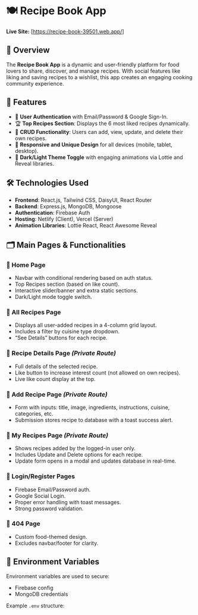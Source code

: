 # 🍽️ Recipe Book App

**Live Site:** [https://recipe-book-39501.web.app/]

## 🌟 Overview

The **Recipe Book App** is a dynamic and user-friendly platform for food lovers to share, discover, and manage recipes. With social features like liking and saving recipes to a wishlist, this app creates an engaging cooking community experience.

## 🚀 Features

- 🔐 **User Authentication** with Email/Password & Google Sign-In.
- 🏆 **Top Recipes Section**: Displays the 6 most liked recipes dynamically.
- 🍲 **CRUD Functionality**: Users can add, view, update, and delete their own recipes.
- 🎨 **Responsive and Unique Design** for all devices (mobile, tablet, desktop).
- 🌙 **Dark/Light Theme Toggle** with engaging animations via Lottie and Reveal libraries.

## 🛠️ Technologies Used

- **Frontend**: React.js, Tailwind CSS, DaisyUI, React Router
- **Backend**: Express.js, MongoDB, Mongoose
- **Authentication**: Firebase Auth
- **Hosting**: Netlify (Client), Vercel (Server)
- **Animation Libraries**: Lottie React, React Awesome Reveal

## 🗂️ Main Pages & Functionalities

### 🔹 Home Page
- Navbar with conditional rendering based on auth status.
- Top Recipes section (based on like count).
- Interactive slider/banner and extra static sections.
- Dark/Light mode toggle switch.

### 🔹 All Recipes Page
- Displays all user-added recipes in a 4-column grid layout.
- Includes a filter by cuisine type dropdown.
- “See Details” buttons for each recipe.

### 🔹 Recipe Details Page *(Private Route)*
- Full details of the selected recipe.
- Like button to increase interest count (not allowed on own recipes).
- Live like count display at the top.

### 🔹 Add Recipe Page *(Private Route)*
- Form with inputs: title, image, ingredients, instructions, cuisine, categories, etc.
- Submission stores recipe to database with a toast success alert.

### 🔹 My Recipes Page *(Private Route)*
- Shows recipes added by the logged-in user only.
- Includes Update and Delete options for each recipe.
- Update form opens in a modal and updates database in real-time.

### 🔹 Login/Register Pages
- Firebase Email/Password auth.
- Google Social Login.
- Proper error handling with toast messages.
- Strong password validation.

### 🔹 404 Page
- Custom food-themed design.
- Excludes navbar/footer for clarity.

## 🔐 Environment Variables

Environment variables are used to secure:
- Firebase config
- MongoDB credentials

Example `.env` structure:
